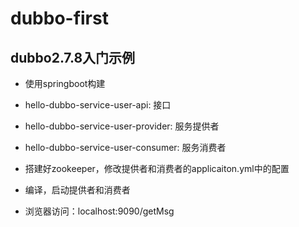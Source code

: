# dubbo-first
## dubbo2.7.8入门示例
* 使用springboot构建
* hello-dubbo-service-user-api: 接口
* hello-dubbo-service-user-provider: 服务提供者
* hello-dubbo-service-user-consumer: 服务消费者

* 搭建好zookeeper，修改提供者和消费者的applicaiton.yml中的配置
* 编译，启动提供者和消费者
* 浏览器访问：localhost:9090/getMsg
